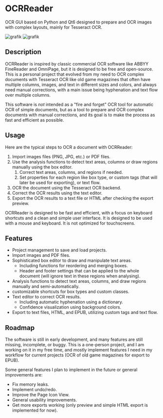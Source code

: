 # OCRReader

OCR GUI based on Python and Qt6 designed to prepare and OCR images with complex layouts, mainly for Tesseract OCR.

![grafik](https://github.com/user-attachments/assets/bb935c2a-55d2-4122-8b05-c78014638dfd)
![grafik](https://github.com/user-attachments/assets/e68caa46-8ed6-4165-b0ed-dbb50b7054eb)


## Description

OCRReader is inspired by classic commercial OCR software like ABBYY FineReader and OmniPage, but it is designed to be free and open-source. This is a personal project that evolved from my need to OCR complex documents with Tesseract OCR like old game magazines that often have multiple columns, images, and text in different sizes and colors, and always need manual corrections, with a main issue being hyphenation and text flow over multiple columns.

This software is *not* intended as a "fire and forget" OCR tool for automatic OCR of simple documents, but as a tool to prepare and OCR complex documents with manual corrections, and its goal is to make the process as fast and efficient as possible.

## Usage

Here are the typical steps to OCR a document with OCRReader:

1. Import images files (PNG, JPG, etc.) or PDF files.
2. Use the analysis functions to detect text areas, columns or draw regions manually using the box editor.
   1. Correct text areas, columns, and regions if needed.
   2. Set properties for each region like box type, or custom tags (that will later be used for exporting), or text flow.
3. OCR the document using the Tesseract OCR backend.
4. Correct the OCR results using the text editor.
5. Export the OCR results to a text file or HTML after checking the export preview.

OCRReader is designed to be fast and efficient, with a focus on keyboard shortcuts and a clean and simple user interface. It is designed to be used with a mouse and keyboard. It is not optimized for touchscreens.

## Features
 - Project management to save and load projects.
 - Import images and PDF files.
 - Sophisticated box editor to draw and manipulate text areas.
   - Including functions for reordering and merging boxes.
   - Header and footer settings that can be applied to the whole document (will ignore text in these regions when analysing).
 - Analysis functions to detect text areas, columns, and draw regions manually and semi-automatically.
 - customizable shortcuts for box types and custom classes.
 - Text editor to correct OCR results.
   - Including automatic hyphenation using a dictionary.
   - Confidence visualization using background colors.
 - Export to text files, HTML, and EPUB, utilizing custom tags and text flow.
  
## Roadmap

The software is still in early development, and many features are still missing, incomplete, or buggy. This is a one-person project, and I am working on it in my free time, and mostly implement features I need in my workflow for current projects (OCR of old game magazines for export to EPUB).

Some general features I plan to implement in the future or general improvements are:

 - Fix memory leaks.
 - Implement undo/redo.
 - Improve the Page Icon View.
 - General usability improvements.
 - Get more exports working (only preview and simple HTML export is implemented for now).
